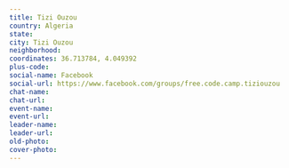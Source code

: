 ```yaml
---
title: Tizi Ouzou
country: Algeria
state: 
city: Tizi Ouzou
neighborhood: 
coordinates: 36.713784, 4.049392
plus-code:
social-name: Facebook
social-url: https://www.facebook.com/groups/free.code.camp.tiziouzou
chat-name:
chat-url:
event-name:
event-url:
leader-name:
leader-url:
old-photo: 
cover-photo:
---
```

